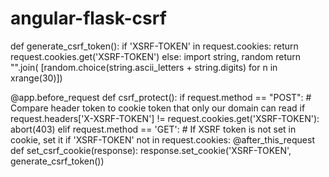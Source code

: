 # angular-flask-csrf


def generate_csrf_token():
    if 'XSRF-TOKEN' in request.cookies:
        return request.cookies.get('XSRF-TOKEN')
    else:
        import string, random
        return "".join(
            [random.choice(string.ascii_letters + string.digits)
                for n in xrange(30)])

@app.before_request
def csrf_protect():
    if request.method == "POST":
        # Compare header token to cookie token that only our domain can read
        if request.headers['X-XSRF-TOKEN'] != request.cookies.get('XSRF-TOKEN'):
            abort(403)
    elif request.method == 'GET':
        # If XSRF token is not set in cookie, set it
        if 'XSRF-TOKEN' not in request.cookies:
            @after_this_request
            def set_csrf_cookie(response):
                response.set_cookie('XSRF-TOKEN', generate_csrf_token())
